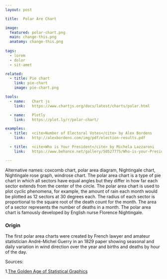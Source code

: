 ```yaml
---
layout: post

title:  Polar Are Chart 

image:
  featured: polar-chart.png
  main: change-this.png
  anatomy: change-this.png
  
tags:
  - lorem
  - dolor
  - sit-amet

related:
  - title: Pie chart
    link: pie-chart
    image: pie-chart.png

tools:
  - name:   Chart js
    link:   https://www.chartjs.org/docs/latest/charts/polar.html

  - name:   Plotly
    link:   https://plot.ly/r/polar-chart/

examples:
  - title:  <cite>Number of Electoral Votes</cite> by Alex Bordens
    link:   http://alexbordens.com/img/pdf/election-results.pdf

  - title:  <cite>Who is Your President</cite> by Michela Lazzaroni
    link:   https://www.behance.net/gallery/50527775/Who-is-your-President-La-Lettura-278-dataviz

---
```


Alternative names: coxcomb chart, polar area diagram, Nightingale chart, Nightingale rose graph, windrose chart. The polar area chart is a type of pie chart in which all sectors have equal angles but they differ in how far each sector extends from the center of the circle. The polar area chart is used to plot cyclic phenomena, for example, the amount of rain each month would be plotted as 12 sectors at 30 degrees each. The radius of each sector is proportional to the square root of the death count for the month. The area of a sector represents the number of deaths in a month. The polar area chart is famously developed by English nurse Florence Nightingale.

<!--more-->

### Origin

The first polar area charts were created by French lawyer and amateur statistician André-Michel Guerry in an 1829 paper showing seasonal and daily variation in wind direction over the year and births and deaths by hour of the day.


Sources:

1.[The Golden Age of Statistical Graphics](https://arxiv.org/pdf/0906.3979.pdf)
